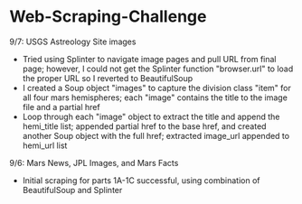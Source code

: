 # Web-Scraping-Challenge

9/7:  USGS Astreology Site images
- Tried using Splinter to navigate image pages and pull URL from final page; however, I could not get the Splinter function "browser.url" to load the proper URL so I reverted to BeautifulSoup 
- I created a Soup object "images" to capture the division class "item" for all four mars hemispheres; each "image" contains the title to the image file and a partial href
- Loop through each "image" object to extract the title and append the hemi_title list; appended partial href to the base href, and created another Soup object with the full href; extracted image_url appended to hemi_url list

9/6:  Mars News, JPL Images, and Mars Facts
- Initial scraping for parts 1A-1C successful, using combination of BeautifulSoup and Splinter